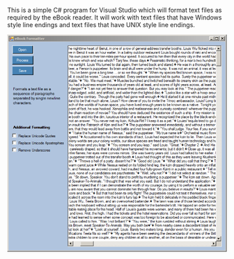 This is a simple C# program for Visual Studio which will format text files as required by the eBook reader. It will work with text files that have Windows style line endings and text files that have UNIX style line endings.

![Screenshot](https://github.com/jackbrennan-creator/minimalist-ebook-reader/blob/main/eBook%20Formatter/screenshot.png)
